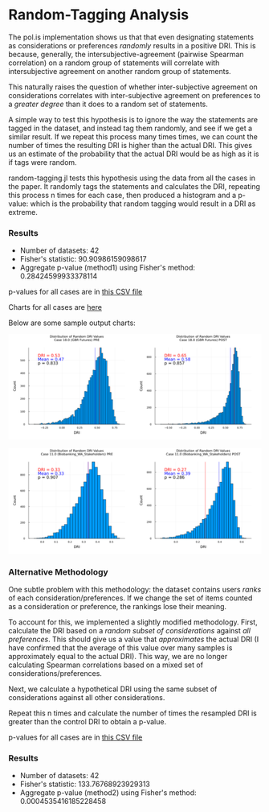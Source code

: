 # Random-Tagging Analysis


The pol.is implementation shows us that that even designating statements as considerations or preferences *randomly* results in a positive DRI. This is because, generally, the intersubjective-agreement (pairwise Spearman correlation) on a random group of statements will correlate with intersubjective agreement on another random group of statements.

This naturally raises the question of whether inter-subjective agreement on considerations correlates with inter-subjective agreement on preferences to a *greater degree* than it does to a random set of statements.

A simple way to test this hypothesis is to ignore the way the statements are tagged in the dataset, and instead tag them randomly, and see if we get a similar result. If we repeat this process many times times, we can count the number of times the resulting DRI is higher than the actual DRI. This gives us an estimate of the probability that the actual DRI would be as high as it is if tags were random.

random-tagging.jl tests this hypothesis using the data from all the cases in the paper. It randomly tags the statements and calculates the DRI, repeating this process n times for each case, then produced a histogram and a p-value: which is the probability that random tagging would result in a DRI as extreme.

### Results

- Number of datasets: 42
- Fisher's statistic: 90.90986159098617
- Aggregate p-value (method1) using Fisher's method: 0.28424599933378114

p-values for all cases are in [this CSV file](../published-output/random-tagging/random-tagging_results_method1.csv)

Charts for all cases are [here](../published-output/random-tagging)

Below are some sample output charts:

![Case 18: GBR Futures](../published-output/random-tagging/dri_distribution_case18.0_method2.png)

![Case 1: Biobanking WA](../published-output/random-tagging/dri_distribution_case11.0_method1.png)


### Alternative Methodology

One subtle problem with this methodology: the dataset contains users *ranks* of each consideration/preferences. If we change the set of items counted as a consideration or preference, the rankings lose their meaning.

To account for this, we implemented a slightly modified methodology. First, calculate the DRI based on a *random subset of considerations* against *all preferences*. This should give us a value that *approximates* the actual DRI (I have confirmed that the average of this value over many samples is approximately equal to the actual DRI). This way, we are no longer calculating Spearman correlations based on a mixed set of considerations/preferences.

Next, we calculate a hypothetical DRI using the same subset of considerations against all other considerations.

Repeat this n times and calculate the number of times the resampled DRI is greater than the control DRI to obtain a p-value.

p-values for all cases are in [this CSV file](../published-output/random-tagging/random-tagging_results_method2.csv)


### Results

- Number of datasets: 42
- Fisher's statistic: 133.76768923929313
- Aggregate p-value (method2) using Fisher's method: 0.0004535416185228458



